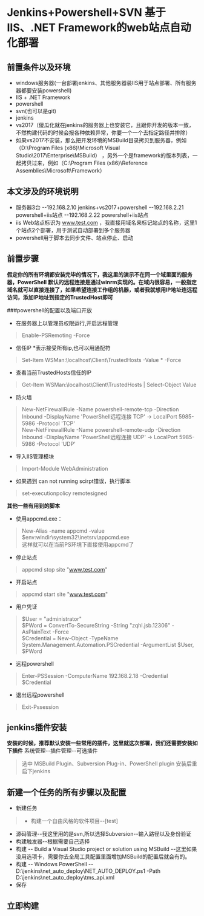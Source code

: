 # Jenkins+Powershell+SVN  基于IIS、.NET Framework的web站点自动化部署

## 前置条件以及环境
- windows服务器(一台部署jenkins、其他服务器装IIS用于站点部署、所有服务器都要安装powershell)
- IIS + .NET Framework
- powershell
- svn(也可以是git)
- jenkins
- vs2017（傻瓜化就在jenkins的服务器上也安装它，且跟你开发的版本一致，不然构建代码的时候会报各种依赖异常，你要一个一个去指定路径并排除）
- 如果vs2017不安装，那么把开发环境的MSBuild目录拷贝到服务器，例如（D:\Program Files (x86)\Microsoft Visual Studio\2017\Enterprise\MSBuild）
  ，另外一个是framework的版本列表，一起拷贝过来，例如（C:\Program Files (x86)\Reference Assemblies\Microsoft\Framework）
## 本文涉及的环境说明
- 服务器3台
	--192.168.2.10 jenkins+vs2017+powershell
	--192.168.2.21 powershell+iis站点
	--192.168.2.22 powershell+iis站点
- iis Web站点标识为  www.test.com ，我直接用域名来标记站点的名称，这里1个站点2个部署，用于测试自动部署到多个服务器
- powershell用于脚本去同步文件、站点停止、启动

## 前置步骤
**假定你的所有环境都安装完毕的情况下，我这里的演示不在同一个域里面的服务器，PowerShell 默认的远程连接是通过winrm实现的。在域内很容易，一般指定域名就可以直接连接了，如果希望连接工作组的机器，或者我就想用IP地址连远程访问，添加IP地址到指定的TrustedHost即可**

###powershell的配置以及端口开放
- 在服务器上以管理员权限运行,开启远程管理
> Enable-PSRemoting -Force

- 信任IP *表示接受所有ip,也可以用通配符
> Set-Item WSMan:\localhost\Client\TrustedHosts -Value * -Force
- 查看当前TrustedHosts信任的IP
> Get-Item WSMan:\localhost\Client\TrustedHosts | Select-Object Value

- 防火墙
> New-NetFirewallRule -Name powershell-remote-tcp -Direction Inbound -DisplayName 'PowerShell远程连接 TCP' -> LocalPort 5985-5986 -Protocol 'TCP'  
 New-NetFirewallRule -Name powershell-remote-udp -Direction Inbound -DisplayName 'PowerShell远程连接 UDP' -> LocalPort 5985-5986 -Protocol 'UDP'

- 导入IIS管理模块
> Import-Module WebAdministration

- 如果遇到 can not running scirpt错误，执行脚本
> set-executionpolicy remotesigned

**其他一些有用到的脚本**
- 使用appcmd.exe：
> New-Alias -name appcmd -value $env:windir\system32\inetsrv\appcmd.exe  
这样就可以在当前PS环境下直接使用appcmd了
- 停止站点
> appcmd stop site "www.test.com"
- 开启站点
> appcmd start site "www.test.com"

- 用户凭证
> $User = "administrator"  
  $PWord = ConvertTo-SecureString -String "zqhl.jsb.12306" -AsPlainText -Force  
 $Credential = New-Object -TypeName System.Management.Automation.PSCredential -ArgumentList $User, $PWord  
- 远程powershell
> Enter-PSSession -ComputerName 192.168.2.18 -Credential $Credential  
- 退出远程powershell  
> Exit-Pssession  

## jenkins插件安装
 **安装的时候，推荐默认安装一些常用的插件，这里就这次部署，我们还需要安装如下插件**
 系统管理--插件管理--可选插件
> 选中 MSBuild Plugin、Subversion Plug-in、PowerShell plugin  安装后重启下jenkins

## 新建一个任务的所有步骤以及配置
- 新建任务
>- 构建一个自由风格的软件项目--[test]
 - 源码管理--我这里用的是svn,所以选择Subversion--输入路径以及身份验证
 - 构建触发器--根据需要自己选择
 - 构建 -- Build a Visual Studio project or solution using MSBuild --这里如果没用选项卡，需要你去全局工具配置里面增加MSBuild的配置后就会有的。
 - 构建 -- Windows PowerShell -- 
      D:\jenkins\net_auto_deploy\NET_AUTO_DEPLOY.ps1 -Path D:\jenkins\net_auto_deploy\tms_api.xml
 - 保存

## 立即构建

